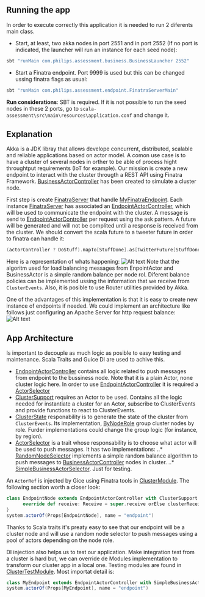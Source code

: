 ## Running the app

In order to execute correctly this application it is needed to run 2 diferents main class. 

* Start, at least, two akka nodes in port 2551 and in port 2552 (If no port is indicated, the launcher will run an instance for each seed node):
```scala
sbt "runMain com.philips.assessment.business.BusinessLauncher 2552"
```

* Start a Finatra endpoint. Port 9999 is used but this can be changed ussing finatra flags as usual:
```scala
sbt "runMain com.philips.assessment.endpoint.FinatraServerMain"
```

**Run considerations**: SBT is required. If it is not possible to run the seed nodes in these 2 ports, go to
`scala-assessment\src\main\resources\application.conf` and change it.

## Explanation

Akka is a JDK libray that allows develope concurrent, distributed, scalable and reliable applications based on actor model. A comon use case is to have a cluster of several nodes in orther to be able of process hight throughtput requirements (IoT for example). Our mission is create a new endpoint to interact with the cluster througth a REST API using Finatra Framework. [BusinessActorController][BusinessActorController] has been created to simulate a cluster node.   

First step is create [FinatraServer][FinatraServer] that handle [MyFinatraEndpoint][MyFinatraEndpoint]. Each instance [FinatraServer][FinatraServer] has associated an [EndpointActorController][EndpointActorController], which will be used to communicate the endpoint with the cluster. A message is send to [EndpointActorController][EndpointActorController] per request using the ask pattern. A future will be generated and will not be complited until a response is received from the cluster. We should convert the scala future to a tweeter future in order to finatra can handle it:

```scala
(actorController ? DoStuff).mapTo[StuffDone].as[TwitterFuture[StuffDone]]
```

Here is a representation of whats happening:
![Alt text](/../master/images/endpoint.png?raw=true )
Note that the algoritm used for load balancing messages from EnpointActor and BusinessActor is a simple random balance per node rol. Diferent balance policies can be implemented ussing the information that we receive from `ClusterEvents`. Also, it is posible to use Router utilities provided by Akka.

One of the advantages of this implementation is that it is easy to create new instance of endpoints if needed. We could implement an architecture like follows just configuring an Apache Server for http request balance:
![Alt text](/../master/images/multinodes.png?raw=true )
## App Architecture

Is important to decouple as much logic as posible to easy testing and maintenance. Scala Traits and Guice DI are used to achive this.

* [EndpointActorController][EndpointActorController] contains all logic related to push messages from endpoint to the bussiness node. Note that it is a plain Actor, none cluster logic here. In order to use [EndpointActorController][EndpointActorController] it is required a [ActorSelector][ActorSelector]
* [ClusterSupport][ClusterSupport] requires an Actor to be used. Contains all the logic needed for instantiate a cluster for an Actor, subscribe to ClusterEvents and provide functions to react to ClusterEvents.
* [ClusterState][ClusterState] responability is to generate the state of the cluster from `ClusterEvents`. Its implementation, [ByNodeRole][ClusterState] group cluster nodes by role. Furder implementations could change the group logic (for instance, by region).
* [ActorSelector][ActorSelector] is a trait whose responsability is to choose what actor will be used to push messages. It has two implementations:
..* [RandomNodeSelector][ActorSelector] implements a simple random balance algorithm to push messages to [BusinessActorController][BusinessActorController] nodes in cluster.
..* [SimpleBusinessActorSelector][ActorSelector]. Just for testing.

An `ActorRef` is injected by Gice using Finatra tools in [ClusterModule][ClusterModule]. The following section worth a closer look:

```scala
class EndpointNode extends EndpointActorController with ClusterSupport with ByNodeRole with RandomNodeSelector{
      override def receive: Receive = super.receive orElse clusterReceive
}
system.actorOf(Props[EndpointNode], name = "endpoint")
```
Thanks to Scala traits it's preaty easy to see that our endpoint will be a cluster node and will use a random node selector to push messages using a pool of actors depending on the node role.

DI injection also helps us to test our application. Make integration test from a cluster is hard but, we can override de Modules implementation to transform our cluster app in a local one. Testing modules are found in [ClusterTestModule][ClusterTestModule]. Most importat detail is:

```scala
class MyEndpoint extends EndpointActorController with SimpleBusinessActorSelector
system.actorOf(Props[MyEndpoint], name = "endpoint")
```

[EndpointActorController]: https://github.com/robertomoreno/scala-assessment/blob/master/src/main/scala/com/philips/assessment/endpoint/actors/EndpointActorController.scala
[MyFinatraEndpoint]: https://github.com/robertomoreno/scala-assessment/blob/master/src/main/scala/com/philips/assessment/endpoint/MyFinatraEndpoint.scala
[ClusterSupport]: https://github.com/robertomoreno/scala-assessment/blob/master/src/main/scala/com/philips/assessment/utils/ClusterSupport.scala
[ActorSelector]: https://github.com/robertomoreno/scala-assessment/blob/master/src/main/scala/com/philips/assessment/utils/actors/ActorSelector.scala
[ClusterState]: https://github.com/robertomoreno/scala-assessment/blob/master/src/main/scala/com/philips/assessment/utils/actors/ClusterState.scala
[BusinessActorController]: https://github.com/robertomoreno/scala-assessment/blob/master/src/main/scala/com/philips/assessment/business/actors/BusinessActorController.scala
[FinatraServer]: https://github.com/robertomoreno/scala-assessment/blob/master/src/main/scala/com/philips/assessment/endpoint/FinatraServer.scala
[ClusterModule]: https://github.com/robertomoreno/scala-assessment/blob/master/src/main/scala/com/philips/assessment/endpoint/modules/ClusterModule.scala
[ClusterTestModule]: https://github.com/robertomoreno/scala-assessment/blob/master/src/test/scala/com/philips/assessment/endpoint/modules/ClusterTestModule.scala




